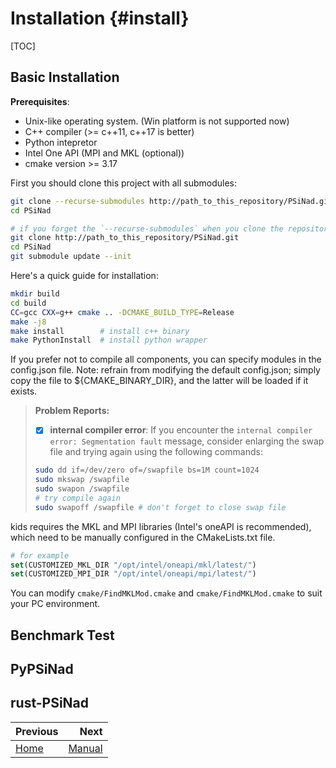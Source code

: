 # Installation {#install}

[TOC]

## Basic Installation

**Prerequisites**:
- Unix-like operating system. (Win platform is not supported now)
- C++ compiler (>= c++11, c++17 is better)
- Python intepretor
- Intel One API (MPI and MKL (optional))
- cmake version >= 3.17

First you should clone this project with all submodules:

```bash
git clone --recurse-submodules http://path_to_this_repository/PSiNad.git 
cd PSiNad

# if you forget the `--recurse-submodules` when you clone the repository, you can do as follows:
git clone http://path_to_this_repository/PSiNad.git
cd PSiNad
git submodule update --init
```

Here's a quick guide for installation:

```bash
mkdir build
cd build
CC=gcc CXX=g++ cmake .. -DCMAKE_BUILD_TYPE=Release
make -j8
make install        # install c++ binary
make PythonInstall  # install python wrapper
```
If you prefer not to compile all components, you can specify modules in the config.json file. Note: refrain from modifying the default config.json; simply copy the file to ${CMAKE_BINARY_DIR}, and the latter will be loaded if it exists.

> **Problem Reports:**
>
> - [x] **internal compiler error**: If you encounter the `internal compiler error: Segmentation fault` message, consider enlarging the swap file and trying again using the following commands:
> ```bash
> sudo dd if=/dev/zero of=/swapfile bs=1M count=1024
> sudo mkswap /swapfile
> sudo swapon /swapfile
> # try compile again
> sudo swapoff /swapfile # don't forget to close swap file
> ```

kids requires the MKL and MPI libraries (Intel's oneAPI is recommended), which need to be manually configured in the CMakeLists.txt file.
```cmake
# for example
set(CUSTOMIZED_MKL_DIR "/opt/intel/oneapi/mkl/latest/")
set(CUSTOMIZED_MPI_DIR "/opt/intel/oneapi/mpi/latest/")
```
You can modify `cmake/FindMKLMod.cmake` and `cmake/FindMKLMod.cmake` to suit your PC environment.

## Benchmark Test


## PyPSiNad

## rust-PSiNad


<div class="section_buttons">

| Previous          |                              Next |
|:------------------|----------------------------------:|
| [Home](README.md) | [Manual](manual.md)               |
</div>